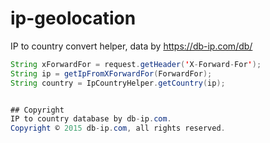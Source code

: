# ip-geolocation
IP to country convert helper, data by https://db-ip.com/db/

```java
String xForwardFor = request.getHeader('X-Forward-For');
String ip = getIpFromXForwardFor(ForwardFor);
String country = IpCountryHelper.getCountry(ip);


## Copyright
IP to country database by db-ip.com. 
Copyright © 2015 db-ip.com, all rights reserved.